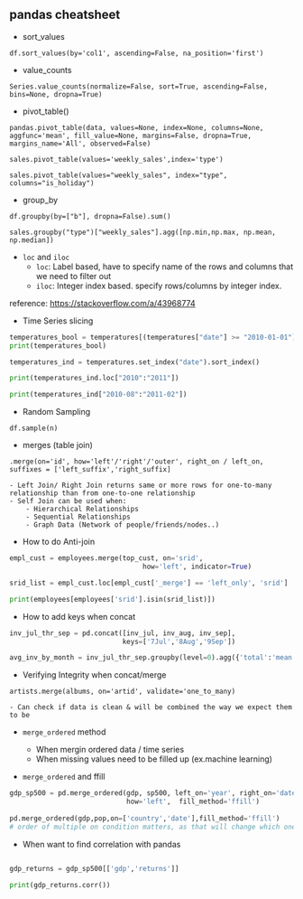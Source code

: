 ## pandas cheatsheet

- sort_values

`df.sort_values(by='col1', ascending=False, na_position='first')`

- value_counts

`Series.value_counts(normalize=False, sort=True, ascending=False, bins=None, dropna=True)`

- pivot_table()

`pandas.pivot_table(data, values=None, index=None, columns=None, aggfunc='mean', fill_value=None, margins=False, dropna=True, margins_name='All', observed=False)`

`sales.pivot_table(values='weekly_sales',index='type')`

`sales.pivot_table(values="weekly_sales", index="type", columns="is_holiday")`

- group_by

`df.groupby(by=["b"], dropna=False).sum()`

`sales.groupby("type")["weekly_sales"].agg([np.min,np.max, np.mean, np.median])`

- `loc` and `iloc`
    - `loc`: Label based, have to specify name of the rows and columns that we need to filter out
    - `iloc`: Integer index based. specify rows/columns by integer index.

reference: https://stackoverflow.com/a/43968774

- Time Series slicing

```python
temperatures_bool = temperatures[(temperatures["date"] >= "2010-01-01") & (temperatures["date"] <= "2011-12-31")]
print(temperatures_bool)

temperatures_ind = temperatures.set_index("date").sort_index()

print(temperatures_ind.loc["2010":"2011"])

print(temperatures_ind["2010-08":"2011-02"])
```

- Random Sampling

`df.sample(n)`

- merges (table join)

`.merge(on='id', how='left'/'right'/'outer', right_on / left_on, suffixes = ['left_suffix','right_suffix]`

    - Left Join/ Right Join returns same or more rows for one-to-many relationship than from one-to-one relationship
    - Self Join can be used when:
        - Hierarchical Relationships
        - Sequential Relationships
        - Graph Data (Network of people/friends/nodes..)

- How to do Anti-join

```python
empl_cust = employees.merge(top_cust, on='srid', 
                                 how='left', indicator=True)

srid_list = empl_cust.loc[empl_cust['_merge'] == 'left_only', 'srid']

print(employees[employees['srid'].isin(srid_list)])
```

- How to add keys when concat

```python
inv_jul_thr_sep = pd.concat([inv_jul, inv_aug, inv_sep], 
                            keys=['7Jul','8Aug','9Sep'])

avg_inv_by_month = inv_jul_thr_sep.groupby(level=0).agg({'total':'mean'})
```

- Verifying Integrity when concat/merge

`artists.merge(albums, on='artid', validate='one_to_many)`

    - Can check if data is clean & will be combined the way we expect them to be

- `merge_ordered` method
    - When mergin ordered data / time series
    - When missing values need to be filled up (ex.machine learning)

- `merge_ordered` and ffill

```python
gdp_sp500 = pd.merge_ordered(gdp, sp500, left_on='year', right_on='date', 
                             how='left',  fill_method='ffill')
                             
pd.merge_ordered(gdp,pop,on=['country','date'],fill_method='ffill')
# order of multiple on condition matters, as that will change which one will be prioritized to be ordered
```

- When want to find correlation with pandas

```python

gdp_returns = gdp_sp500[['gdp','returns']]

print(gdp_returns.corr())
```
